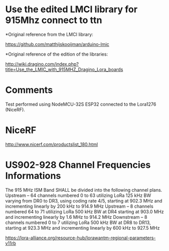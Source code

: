Use the edited LMCI library for 915Mhz connect to ttn
=====================================================

*Original reference from the LMCI library:

https://github.com/matthijskooijman/arduino-lmic

*Original reference of the edition of the libraries:

http://wiki.dragino.com/index.php?title=Use_the_LMIC_with_915MHZ_Dragino_Lora_boards

Comments
========

Test performed using NodeMCU-32S ESP32 connected to the Lora1276 (NiceRF).

NiceRF
======

http://www.nicerf.com/productslist_180.html

US902-928 Channel Frequencies Informations
==========================================
The 915 MHz ISM Band SHALL be divided into the following channel plans.
Upstream – 64 channels numbered 0 to 63 utilizing LoRa 125 kHz BW varying from
DR0 to DR3, using coding rate 4/5, starting at 902.3 MHz and incrementing linearly
by 200 kHz to 914.9 MHz
Upstream – 8 channels numbered 64 to 71 utilizing LoRa 500 kHz BW at DR4
starting at 903.0 MHz and incrementing linearly by 1.6 MHz to 914.2 MHz
Downstream – 8 channels numbered 0 to 7 utilizing LoRa 500 kHz BW at DR8 to
DR13, starting at 923.3 MHz and incrementing linearly by 600 kHz to 927.5 MHz

https://lora-alliance.org/resource-hub/lorawantm-regional-parameters-v11rb
